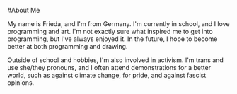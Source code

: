 #About Me

My name is Frieda, and I'm from Germany. I'm currently in school, and I love programming and art. I'm not exactly sure what inspired me to get into programming, but I've always enjoyed it. In the future, I hope to become better at both programming and drawing.

Outside of school and hobbies, I'm also involved in activism. I'm trans and use she/they pronouns, and I often attend demonstrations for a better world, such as against climate change, for pride, and against fascist opinions.